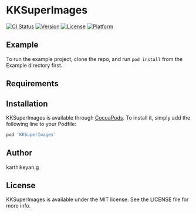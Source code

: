 # KKSuperImages

[![CI Status](https://img.shields.io/travis/karthikeyang36@gmail.com/KKSuperImages.svg?style=flat)](https://travis-ci.org/karthikeyang36@gmail.com/KKSuperImages)
[![Version](https://img.shields.io/cocoapods/v/KKSuperImages.svg?style=flat)](https://cocoapods.org/pods/KKSuperImages)
[![License](https://img.shields.io/cocoapods/l/KKSuperImages.svg?style=flat)](https://cocoapods.org/pods/KKSuperImages)
[![Platform](https://img.shields.io/cocoapods/p/KKSuperImages.svg?style=flat)](https://cocoapods.org/pods/KKSuperImages)

## Example

To run the example project, clone the repo, and run `pod install` from the Example directory first.

## Requirements

## Installation

KKSuperImages is available through [CocoaPods](https://cocoapods.org). To install
it, simply add the following line to your Podfile:

```ruby
pod 'KKSuperImages'
```

## Author

karthikeyan.g

## License

KKSuperImages is available under the MIT license. See the LICENSE file for more info.
